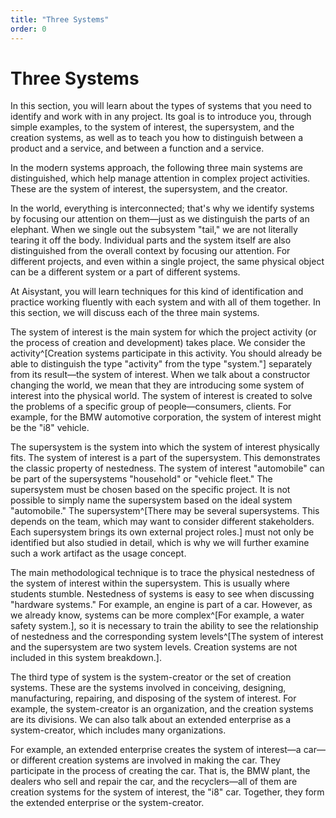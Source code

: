```yaml
---
title: "Three Systems"
order: 0
---
```


# Three Systems

In this section, you will learn about the types of systems that you need to identify and work with in any project. Its goal is to introduce you, through simple examples, to the system of interest, the supersystem, and the creation systems, as well as to teach you how to distinguish between a product and a service, and between a function and a service.

In the modern systems approach, the following three main systems are distinguished, which help manage attention in complex project activities. These are the system of interest, the supersystem, and the creator.

In the world, everything is interconnected; that's why we identify systems by focusing our attention on them—just as we distinguish the parts of an elephant. When we single out the subsystem "tail," we are not literally tearing it off the body. Individual parts and the system itself are also distinguished from the overall context by focusing our attention. For different projects, and even within a single project, the same physical object can be a different system or a part of different systems.

At Aisystant, you will learn techniques for this kind of identification and practice working fluently with each system and with all of them together. In this section, we will discuss each of the three main systems.

The system of interest is the main system for which the project activity (or the process of creation and development) takes place. We consider the activity^[Creation systems participate in this activity. You should already be able to distinguish the type "activity" from the type "system."] separately from its result—the system of interest. When we talk about a constructor changing the world, we mean that they are introducing some system of interest into the physical world. The system of interest is created to solve the problems of a specific group of people—consumers, clients. For example, for the BMW automotive corporation, the system of interest might be the "i8" vehicle.

The supersystem is the system into which the system of interest physically fits. The system of interest is a part of the supersystem. This demonstrates the classic property of nestedness. The system of interest "automobile" can be part of the supersystems "household" or "vehicle fleet." The supersystem must be chosen based on the specific project. It is not possible to simply name the supersystem based on the ideal system "automobile." The supersystem^[There may be several supersystems. This depends on the team, which may want to consider different stakeholders. Each supersystem brings its own external project roles.] must not only be identified but also studied in detail, which is why we will further examine such a work artifact as the usage concept.

The main methodological technique is to trace the physical nestedness of the system of interest within the supersystem. This is usually where students stumble. Nestedness of systems is easy to see when discussing "hardware systems." For example, an engine is part of a car. However, as we already know, systems can be more complex^[For example, a water safety system.], so it is necessary to train the ability to see the relationship of nestedness and the corresponding system levels^[The system of interest and the supersystem are two system levels. Creation systems are not included in this system breakdown.].

The third type of system is the system-creator or the set of creation systems. These are the systems involved in conceiving, designing, manufacturing, repairing, and disposing of the system of interest. For example, the system-creator is an organization, and the creation systems are its divisions. We can also talk about an extended enterprise as a system-creator, which includes many organizations.

For example, an extended enterprise creates the system of interest—a car—or different creation systems are involved in making the car. They participate in the process of creating the car. That is, the BMW plant, the dealers who sell and repair the car, and the recyclers—all of them are creation systems for the system of interest, the "i8" car. Together, they form the extended enterprise or the system-creator.